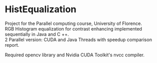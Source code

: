 # HistEqualization

Project for the Parallel computing course, University of Florence.<br />
RGB Histogram equalization for contrast enhancing 
implemented sequentially in Java and C ++.<br />
2 Parallel version: CUDA and Java Threads with speedup comparison report.<br />

Required opencv library and Nvidia CUDA Toolkit's nvcc compiler.
